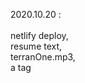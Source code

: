 2020.10.20 :<br><br>
    netlify deploy, <br>
    resume text, <br>
    terranOne.mp3,<br>
    a tag    <br>
<br>